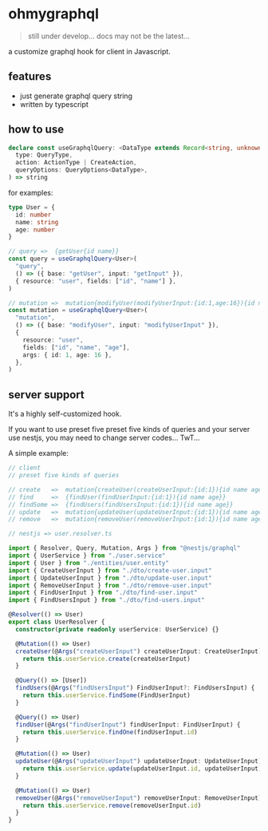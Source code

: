# ohmygraphql

> still under develop... docs may not be the latest...

a customize graphql hook for client in Javascript.

## features

- just generate graphql query string
- written by typescript

## how to use

```ts
declare const useGraphqlQuery: <DataType extends Record<string, unknown>>(
  type: QueryType,
  action: ActionType | CreateAction,
  queryOptions: QueryOptions<DataType>,
) => string
```

for examples:

```ts
type User = {
  id: number
  name: string
  age: number
}

// query =>  {getUser{id name}}
const query = useGraphqlQuery<User>(
  "query",
  () => ({ base: "getUser", input: "getInput" }),
  { resource: "user", fields: ["id", "name"] },
)

// mutation =>  mutation{modifyUser(modifyUserInput:{id:1,age:16}){id name age}}
const mutation = useGraphqlQuery<User>(
  "mutation",
  () => ({ base: "modifyUser", input: "modifyUserInput" }),
  {
    resource: "user",
    fields: ["id", "name", "age"],
    args: { id: 1, age: 16 },
  },
)
```

## server support

It's a highly self-customized hook.

If you want to use preset five preset five kinds of queries and your server use nestjs, you may need to change server codes... TwT...

A simple example:

```ts
// client
// preset five kinds of queries

// create   =>  mutation{createUser(createUserInput:{id:1}){id name age}}
// find     =>  {findUser(findUserInput:{id:1}){id name age}}
// findSome =>  {findUsers(findUsersInput:{id:1}){id name age}}
// update   =>  mutation{updateUser(updateUserInput:{id:1}){id name age}}
// remove   =>  mutation{removeUser(removeUserInput:{id:1}){id name age}}
```

```ts
// nestjs => user.resolver.ts

import { Resolver, Query, Mutation, Args } from "@nestjs/graphql"
import { UserService } from "./user.service"
import { User } from "./entities/user.entity"
import { CreateUserInput } from "./dto/create-user.input"
import { UpdateUserInput } from "./dto/update-user.input"
import { RemoveUserInput } from "./dto/remove-user.input"
import { FindUserInput } from "./dto/find-user.input"
import { FindUsersInput } from "./dto/find-users.input"

@Resolver(() => User)
export class UserResolver {
  constructor(private readonly userService: UserService) {}

  @Mutation(() => User)
  createUser(@Args("createUserInput") createUserInput: CreateUserInput) {
    return this.userService.create(createUserInput)
  }

  @Query(() => [User])
  findUsers(@Args("findUsersInput") FindUserInput?: FindUsersInput) {
    return this.userService.findSome(FindUserInput)
  }

  @Query(() => User)
  findUser(@Args("findUserInput") findUserInput: FindUserInput) {
    return this.userService.findOne(findUserInput.id)
  }

  @Mutation(() => User)
  updateUser(@Args("updateUserInput") updateUserInput: UpdateUserInput) {
    return this.userService.update(updateUserInput.id, updateUserInput)
  }

  @Mutation(() => User)
  removeUser(@Args("removeUserInput") removeUserInput: RemoveUserInput) {
    return this.userService.remove(removeUserInput.id)
  }
}
```
